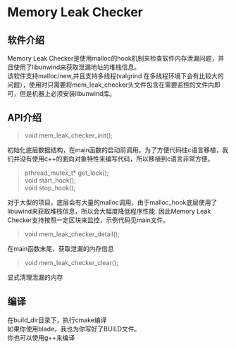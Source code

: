 # Memory Leak Checker
## 软件介绍
 Memory Leak Checker是使用malloc的hook机制来检查软件内存泄漏问题，并且使用了libunwind来获取泄漏地址的堆栈信息。</br>
 该软件支持malloc/new,并且支持多线程(valgrind 在多线程环境下会有比较大的问题），使用时只需要将mem_leak_checker头文件包含在需要监控的文件内即可，但是机器上必须安装libunwind库。
## API介绍

>void mem_leak_checker_init();</br>

初始化底层数据结构，在main函数的启动前调用。为了方便代码往c语言移植，我们并没有使用c++的面向对象特性来编写代码，所以移植到c语言非常方便。

>pthread_mutex_t* get_lock(); </br>
>void start_hook();</br>
>void stop_hook();</br>

对于大型的项目，底层会有大量的malloc调用，由于malloc_hook底层使用了libuwind来获取堆栈信息，所以会大幅度降低程序性能.
因此Memory Leak Checker支持按照一定区块来监控，示例代码见main文件。


>void mem_leak_checker_detail();</br>

在main函数末尾，获取泄漏的内存信息

>void mem_leak_checker_clear();</br>

显式清理泄漏的内存

## 编译
在build_dir目录下，执行cmake编译</br>
如果你使用blade，我也为你写好了BUILD文件。</br>
你也可以使用g++来编译
